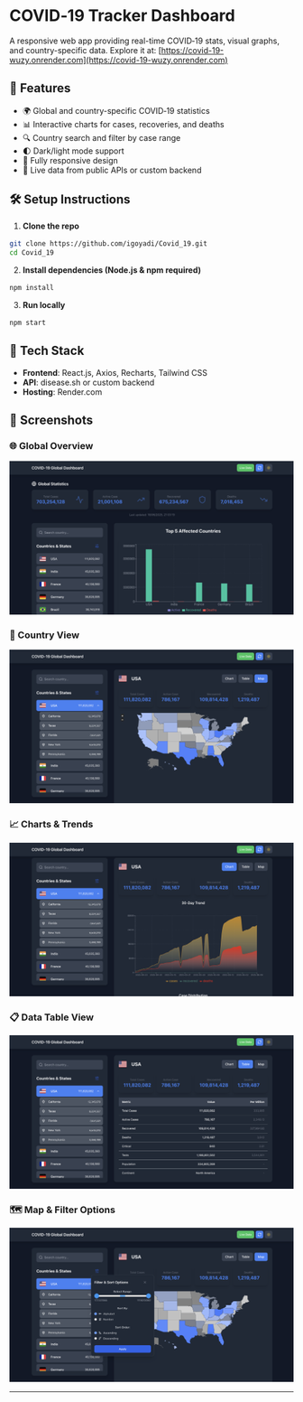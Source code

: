 # COVID‑19 Tracker Dashboard

A responsive web app providing real-time COVID‑19 stats, visual graphs, and country-specific data. Explore it at: [https://covid-19-wuzy.onrender.com](https://covid-19-wuzy.onrender.com)

## 🚀 Features
- 🌍 Global and country-specific COVID‑19 statistics
- 📊 Interactive charts for cases, recoveries, and deaths
- 🔍 Country search and filter by case range
- 🌓 Dark/light mode support
- 📱 Fully responsive design
- 🔄 Live data from public APIs or custom backend

## 🛠️ Setup Instructions

1. **Clone the repo**
```bash
git clone https://github.com/igoyadi/Covid_19.git
cd Covid_19
```

2. **Install dependencies (Node.js & npm required)**
```bash
npm install
```

3. **Run locally**
```bash
npm start
```

## 🧰 Tech Stack

- **Frontend**: React.js, Axios, Recharts, Tailwind CSS
- **API**: disease.sh or custom backend
- **Hosting**: Render.com

## 📸 Screenshots

### 🌐 Global Overview
![Global Overview](assets/global-overview.png)

### 📍 Country View
![Country View](assets/country-view.png)

### 📈 Charts & Trends
![Charts](assets/charts-trend.png)

### 📋 Data Table View
![Table](assets/data-table.png)

### 🗺️ Map & Filter Options
![Map & Filter](assets/map-filter.png)

---

